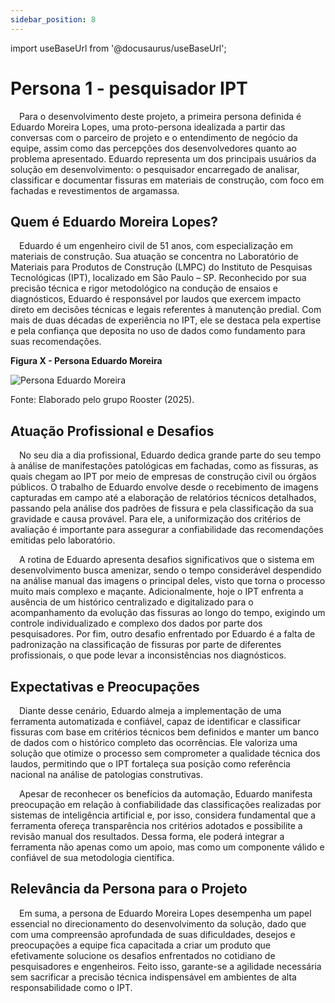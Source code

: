 ```yaml
---
sidebar_position: 8
---
```

import useBaseUrl from '@docusaurus/useBaseUrl';

# Persona 1 - pesquisador IPT

&emsp;Para o desenvolvimento deste projeto, a primeira persona definida é Eduardo Moreira Lopes, uma proto-persona idealizada a partir das conversas com o parceiro de projeto e o entendimento de negócio da equipe, assim como das percepções dos desenvolvedores quanto ao problema apresentado. Eduardo representa um dos principais usuários da solução em desenvolvimento: o pesquisador encarregado de analisar, classificar e documentar fissuras em materiais de construção, com foco em fachadas e revestimentos de argamassa.

## Quem é Eduardo Moreira Lopes?

&emsp;Eduardo é um engenheiro civil de 51 anos, com especialização em materiais de construção. Sua atuação se concentra no Laboratório de Materiais para Produtos de Construção (LMPC) do Instituto de Pesquisas Tecnológicas (IPT), localizado em São Paulo – SP. Reconhecido por sua precisão técnica e rigor metodológico na condução de ensaios e diagnósticos, Eduardo é responsável por laudos que exercem impacto direto em decisões técnicas e legais referentes à manutenção predial. Com mais de duas décadas de experiência no IPT, ele se destaca pela expertise e pela confiança que deposita no uso de dados como fundamento para suas recomendações.

<div style={{textAlign:'center'}}>
    <p><strong>Figura X - Persona Eduardo Moreira </strong></p>
        <img
        src={useBaseUrl('/img/persona1.png')}
        alt="Persona Eduardo Moreira"
        title="Persona Eduardo Moreira"
        style={{maxWidth:'80%', height:'auto'}}
        />
    <p> Fonte: Elaborado pelo grupo Rooster (2025).</p>
</div>

## Atuação Profissional e Desafios

&emsp;No seu dia a dia profissional, Eduardo dedica grande parte do seu tempo à análise de manifestações patológicas em fachadas, como as fissuras, as quais chegam ao IPT por meio de empresas de construção civil ou órgãos públicos. O trabalho de Eduardo envolve desde o recebimento de imagens capturadas em campo até a elaboração de relatórios técnicos detalhados, passando pela análise dos padrões de fissura e pela classificação da sua gravidade e causa provável. Para ele, a uniformização dos critérios de avaliação é importante para assegurar a confiabilidade das recomendações emitidas pelo laboratório.

&emsp;A rotina de Eduardo apresenta desafios significativos que o sistema em desenvolvimento busca amenizar, sendo o tempo considerável despendido na análise manual das imagens o principal deles, visto que torna o processo muito mais complexo e maçante. Adicionalmente, hoje o IPT enfrenta a ausência de um histórico centralizado e digitalizado para o acompanhamento da evolução das fissuras ao longo do tempo, exigindo um controle individualizado e complexo dos dados por parte dos pesquisadores. Por fim, outro desafio enfrentado por Eduardo é a falta de padronização na classificação de fissuras por parte de diferentes profissionais, o que pode levar a inconsistências nos diagnósticos.


## Expectativas e Preocupações

&emsp;Diante desse cenário, Eduardo almeja a implementação de uma ferramenta automatizada e confiável, capaz de identificar e classificar fissuras com base em critérios técnicos bem definidos e manter um banco de dados com o histórico completo das ocorrências. Ele valoriza uma solução que otimize o processo sem comprometer a qualidade técnica dos laudos, permitindo que o IPT fortaleça sua posição como referência nacional na análise de patologias construtivas.

&emsp;Apesar de reconhecer os benefícios da automação, Eduardo manifesta preocupação em relação à confiabilidade das classificações realizadas por sistemas de inteligência artificial e, por isso, considera fundamental que a ferramenta ofereça transparência nos critérios adotados e possibilite a revisão manual dos resultados. Dessa forma, ele poderá integrar a ferramenta não apenas como um apoio, mas como um componente válido e confiável de sua metodologia científica.

## Relevância da Persona para o Projeto

&emsp;Em suma, a persona de Eduardo Moreira Lopes desempenha um papel essencial no direcionamento do desenvolvimento da solução, dado que com uma compreensão aprofundada de suas dificuldades, desejos e preocupações a equipe fica capacitada a criar um produto que efetivamente solucione os desafios enfrentados no cotidiano de pesquisadores e engenheiros. Feito isso, garante-se a agilidade necessária sem sacrificar a precisão técnica indispensável em ambientes de alta responsabilidade como o IPT.